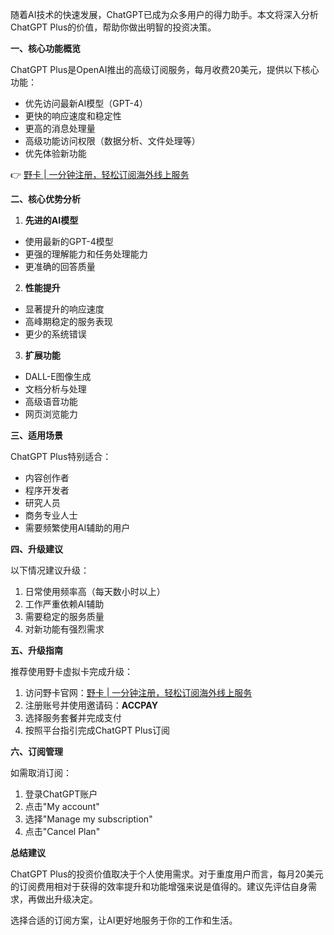 随着AI技术的快速发展，ChatGPT已成为众多用户的得力助手。本文将深入分析ChatGPT Plus的价值，帮助你做出明智的投资决策。

**一、核心功能概览**

ChatGPT Plus是OpenAI推出的高级订阅服务，每月收费20美元，提供以下核心功能：

- 优先访问最新AI模型（GPT-4）
- 更快的响应速度和稳定性
- 更高的消息处理量
- 高级功能访问权限（数据分析、文件处理等）
- 优先体验新功能

👉 [野卡 | 一分钟注册，轻松订阅海外线上服务](https://bit.ly/bewildcard)

**二、核心优势分析**

1. **先进的AI模型**
- 使用最新的GPT-4模型
- 更强的理解能力和任务处理能力
- 更准确的回答质量

2. **性能提升**
- 显著提升的响应速度
- 高峰期稳定的服务表现
- 更少的系统错误

3. **扩展功能**
- DALL-E图像生成
- 文档分析与处理
- 高级语音功能
- 网页浏览能力

**三、适用场景**

ChatGPT Plus特别适合：

- 内容创作者
- 程序开发者
- 研究人员
- 商务专业人士
- 需要频繁使用AI辅助的用户

**四、升级建议**

以下情况建议升级：

1. 日常使用频率高（每天数小时以上）
2. 工作严重依赖AI辅助
3. 需要稳定的服务质量
4. 对新功能有强烈需求

**五、升级指南**

推荐使用野卡虚拟卡完成升级：

1. 访问野卡官网：[野卡 | 一分钟注册，轻松订阅海外线上服务](https://bit.ly/bewildcard)
2. 注册账号并使用邀请码：**ACCPAY**
3. 选择服务套餐并完成支付
4. 按照平台指引完成ChatGPT Plus订阅

**六、订阅管理**

如需取消订阅：
1. 登录ChatGPT账户
2. 点击"My account"
3. 选择"Manage my subscription"
4. 点击"Cancel Plan"

**总结建议**

ChatGPT Plus的投资价值取决于个人使用需求。对于重度用户而言，每月20美元的订阅费用相对于获得的效率提升和功能增强来说是值得的。建议先评估自身需求，再做出升级决定。

选择合适的订阅方案，让AI更好地服务于你的工作和生活。